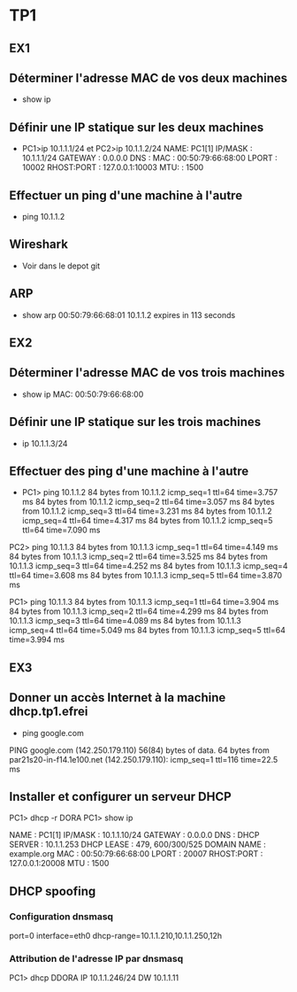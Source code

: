 # TP1

## EX1

##  Déterminer l'adresse MAC de vos deux machines

- show ip

## Définir une IP statique sur les deux machines

- PC1>ip 10.1.1.1/24 et PC2>ip 10.1.1.2/24 
NAME: PC1[1]
IP/MASK     : 10.1.1.1/24
GATEWAY     : 0.0.0.0
DNS         :
MAC         : 00:50:79:66:68:00
LPORT       : 10002
RHOST:PORT  : 127.0.0.1:10003
MTU:        : 1500

## Effectuer un ping d'une machine à l'autre

- ping 10.1.1.2

## Wireshark 
- Voir dans le depot git
## ARP

- show arp 00:50:79:66:68:01  10.1.1.2 expires in 113 seconds

## EX2

## Déterminer l'adresse MAC de vos trois machines

- show ip  MAC: 00:50:79:66:68:00


## Définir une IP statique sur les trois machines

- ip 10.1.1.3/24 

## Effectuer des ping d'une machine à l'autre

- PC1> ping 10.1.1.2
84 bytes from 10.1.1.2 icmp_seq=1 ttl=64 time=3.757 ms
84 bytes from 10.1.1.2 icmp_seq=2 ttl=64 time=3.057 ms
84 bytes from 10.1.1.2 icmp_seq=3 ttl=64 time=3.231 ms
84 bytes from 10.1.1.2 icmp_seq=4 ttl=64 time=4.317 ms
84 bytes from 10.1.1.2 icmp_seq=5 ttl=64 time=7.090 ms

PC2> ping 10.1.1.3
84 bytes from 10.1.1.3 icmp_seq=1 ttl=64 time=4.149 ms
84 bytes from 10.1.1.3 icmp_seq=2 ttl=64 time=3.525 ms
84 bytes from 10.1.1.3 icmp_seq=3 ttl=64 time=4.252 ms
84 bytes from 10.1.1.3 icmp_seq=4 ttl=64 time=3.608 ms
84 bytes from 10.1.1.3 icmp_seq=5 ttl=64 time=3.870 ms

PC1> ping 10.1.1.3
84 bytes from 10.1.1.3 icmp_seq=1 ttl=64 time=3.904 ms
84 bytes from 10.1.1.3 icmp_seq=2 ttl=64 time=4.299 ms
84 bytes from 10.1.1.3 icmp_seq=3 ttl=64 time=4.089 ms
84 bytes from 10.1.1.3 icmp_seq=4 ttl=64 time=5.049 ms
84 bytes from 10.1.1.3 icmp_seq=5 ttl=64 time=3.994 ms

## EX3

##  Donner un accès Internet à la machine dhcp.tp1.efrei

- ping google.com

PING google.com (142.250.179.110) 56(84) bytes of data.
64 bytes from par21s20-in-f14.1e100.net (142.250.179.110): icmp_seq=1 ttl=116 time=22.5 ms

##  Installer et configurer un serveur DHCP

PC1> dhcp -r
DORA
PC1> show ip

NAME        : PC1[1]
IP/MASK     : 10.1.1.10/24
GATEWAY     : 0.0.0.0
DNS         :
DHCP SERVER : 10.1.1.253
DHCP LEASE  : 479, 600/300/525
DOMAIN NAME : example.org
MAC         : 00:50:79:66:68:00
LPORT       : 20007
RHOST:PORT  : 127.0.0.1:20008
MTU         : 1500

## DHCP spoofing

### Configuration dnsmasq
port=0
interface=eth0
dhcp-range=10.1.1.210,10.1.1.250,12h

### Attribution de l'adresse IP par dnsmasq
PC1> dhcp
DDORA IP 10.1.1.246/24 DW 10.1.1.11



